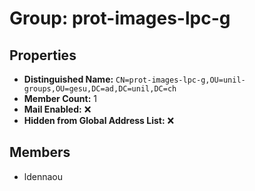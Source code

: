 # Group: prot-images-lpc-g

## Properties

- **Distinguished Name:** `CN=prot-images-lpc-g,OU=unil-groups,OU=gesu,DC=ad,DC=unil,DC=ch`
- **Member Count:** 1
- **Mail Enabled:** ❌
- **Hidden from Global Address List:** ❌

## Members

- ldennaou
